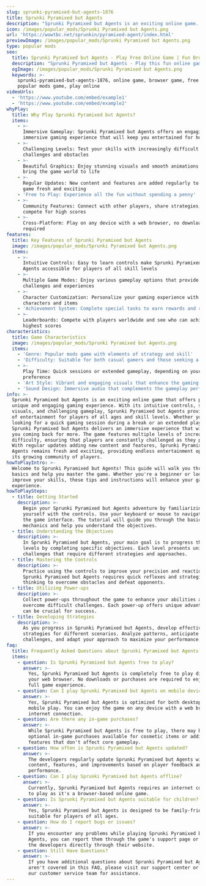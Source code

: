 ```yaml
---
slug: sprunki-pyramixed-but-agents-1876
title: Sprunki Pyramixed but Agents
description: "Sprunki Pyramixed but Agents is an exciting online game. Play for free directly in your browser!"
icon: /images/popular_mods/Sprunki Pyramixed but Agents.png
url: 'https://wowtbc.net/sprunkin/pyramixed-agent/index.html'
previewImage: /images/popular_mods/Sprunki Pyramixed but Agents.png
type: popular mods
seo:
  title: Sprunki Pyramixed but Agents - Play Free Online Game | Fun Browser Games
  description: "Sprunki Pyramixed but Agents - Play this fun online game for free in your browser. No download required!"
  ogImage: /images/popular_mods/Sprunki Pyramixed but Agents.png
  keywords: >-
    sprunki-pyramixed-but-agents-1876, online game, browser game, free game,
    popular mods game, play online
videoUrls:
  - 'https://www.youtube.com/embed/example1'
  - 'https://www.youtube.com/embed/example2'
whyPlay:
  title: Why Play Sprunki Pyramixed but Agents?
  items:
    - >-
      Immersive Gameplay: Sprunki Pyramixed but Agents offers an engaging and
      immersive gaming experience that will keep you entertained for hours
    - >-
      Challenging Levels: Test your skills with increasingly difficult
      challenges and obstacles
    - >-
      Beautiful Graphics: Enjoy stunning visuals and smooth animations that
      bring the game world to life
    - >-
      Regular Updates: New content and features are added regularly to keep the
      game fresh and exciting
    - 'Free to Play: Experience all the fun without spending a penny'
    - >-
      Community Features: Connect with other players, share strategies, and
      compete for high scores
    - >-
      Cross-Platform: Play on any device with a web browser, no downloads
      required
features:
  title: Key Features of Sprunki Pyramixed but Agents
  image: /images/popular_mods/Sprunki Pyramixed but Agents.png
  items:
    - >-
      Intuitive Controls: Easy to learn controls make Sprunki Pyramixed but
      Agents accessible for players of all skill levels
    - >-
      Multiple Game Modes: Enjoy various gameplay options that provide different
      challenges and experiences
    - >-
      Character Customization: Personalize your gaming experience with unique
      characters and items
    - 'Achievement System: Complete special tasks to earn rewards and recognition'
    - >-
      Leaderboards: Compete with players worldwide and see who can achieve the
      highest scores
characteristics:
  title: Game Characteristics
  image: /images/popular_mods/Sprunki Pyramixed but Agents.png
  items:
    - 'Genre: Popular mods game with elements of strategy and skill'
    - 'Difficulty: Suitable for both casual gamers and those seeking a challenge'
    - >-
      Play Time: Quick sessions or extended gameplay, depending on your
      preference
    - 'Art Style: Vibrant and engaging visuals that enhance the gaming experience'
    - 'Sound Design: Immersive audio that complements the gameplay perfectly'
info: >-
  Sprunki Pyramixed but Agents is an exciting online game that offers players a
  unique and engaging gaming experience. With its intuitive controls, stunning
  visuals, and challenging gameplay, Sprunki Pyramixed but Agents provides hours
  of entertainment for players of all ages and skill levels. Whether you're
  looking for a quick gaming session during a break or an extended play session,
  Sprunki Pyramixed but Agents delivers an immersive experience that will keep
  you coming back for more. The game features multiple levels of increasing
  difficulty, ensuring that players are constantly challenged as they progress.
  With regular updates adding new content and features, Sprunki Pyramixed but
  Agents remains fresh and exciting, providing endless entertainment options for
  its growing community of players.
howToPlayIntro: >-
  Welcome to Sprunki Pyramixed but Agents! This guide will walk you through the
  basics and help you master the game. Whether you're a beginner or looking to
  improve your skills, these tips and instructions will enhance your gaming
  experience.
howToPlaySteps:
  - title: Getting Started
    description: >-
      Begin your Sprunki Pyramixed but Agents adventure by familiarizing
      yourself with the controls. Use your keyboard or mouse to navigate through
      the game interface. The tutorial will guide you through the basic
      mechanics and help you understand the objectives.
  - title: Understanding the Objectives
    description: >-
      In Sprunki Pyramixed but Agents, your main goal is to progress through
      levels by completing specific objectives. Each level presents unique
      challenges that require different strategies and approaches.
  - title: Mastering the Controls
    description: >-
      Practice using the controls to improve your precision and reaction time.
      Sprunki Pyramixed but Agents requires quick reflexes and strategic
      thinking to overcome obstacles and defeat opponents.
  - title: Utilizing Power-ups
    description: >-
      Collect power-ups throughout the game to enhance your abilities and
      overcome difficult challenges. Each power-up offers unique advantages that
      can be crucial for success.
  - title: Developing Strategies
    description: >-
      As you progress in Sprunki Pyramixed but Agents, develop effective
      strategies for different scenarios. Analyze patterns, anticipate
      challenges, and adapt your approach to maximize your performance.
faq:
  title: Frequently Asked Questions about Sprunki Pyramixed but Agents
  items:
    - question: Is Sprunki Pyramixed but Agents free to play?
      answer: >-
        Yes, Sprunki Pyramixed but Agents is completely free to play directly in
        your web browser. No downloads or purchases are required to enjoy the
        full game experience.
    - question: Can I play Sprunki Pyramixed but Agents on mobile devices?
      answer: >-
        Yes, Sprunki Pyramixed but Agents is optimized for both desktop and
        mobile play. You can enjoy the game on any device with a web browser and
        internet connection.
    - question: Are there any in-game purchases?
      answer: >-
        While Sprunki Pyramixed but Agents is free to play, there may be
        optional in-game purchases available for cosmetic items or additional
        features that don't affect core gameplay.
    - question: How often is Sprunki Pyramixed but Agents updated?
      answer: >-
        The developers regularly update Sprunki Pyramixed but Agents with new
        content, features, and improvements based on player feedback and game
        performance.
    - question: Can I play Sprunki Pyramixed but Agents offline?
      answer: >-
        Currently, Sprunki Pyramixed but Agents requires an internet connection
        to play as it's a browser-based online game.
    - question: Is Sprunki Pyramixed but Agents suitable for children?
      answer: >-
        Yes, Sprunki Pyramixed but Agents is designed to be family-friendly and
        suitable for players of all ages.
    - question: How do I report bugs or issues?
      answer: >-
        If you encounter any problems while playing Sprunki Pyramixed but
        Agents, you can report them through the game's support page or contact
        the developers directly through their website.
    - question: Still Have Questions?
      answer: >-
        If you have additional questions about Sprunki Pyramixed but Agents that
        aren't covered in this FAQ, please visit our support center or contact
        our customer service team for assistance.
---
```


